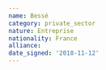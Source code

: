 ```yaml
---
name: Bessé
category: private_sector
nature: Entreprise
nationality: France
alliance: 
date_signed: '2018-11-12'
---
```

    